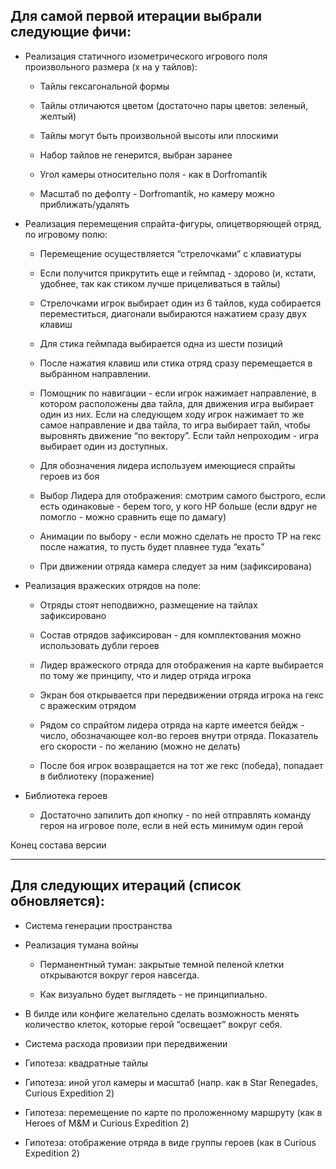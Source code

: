 ## Для самой первой итерации выбрали следующие фичи:

-   Реализация статичного изометрического игрового поля произвольного размера (x на у тайлов):
    

	-   Тайлы гексагональной формы
    
	-   Тайлы отличаются цветом (достаточно пары цветов: зеленый, желтый)
    
	-   Тайлы могут быть произвольной высоты или плоскими
    
	-   Набор тайлов не генерится, выбран заранее
    
	-   Угол камеры относительно поля - как в Dorfromantik
    
	-   Масштаб по дефолту - Dorfromantik, но камеру можно приближать/удалять
    

  
  

-   Реализация перемещения спрайта-фигуры, олицетворяющей отряд, по игровому полю:
    

	-   Перемещение осуществляется “стрелочками” с клавиатуры
    
	-   Если получится прикрутить еще и геймпад - здорово (и, кстати, удобнее, так как стиком лучше прицеливаться в тайлы)
    
	-   Стрелочками игрок выбирает один из 6 тайлов, куда собирается переместиться, диагонали выбираются нажатием сразу двух клавиш
    
	-   Для стика геймпада выбирается одна из шести позиций
    
	-   После нажатия клавиш или стика отряд сразу перемещается в выбранном направлении.
    
	-   Помощник по навигации - если игрок нажимает направление, в котором расположены два тайла, для движения игра выбирает один из них. Если на следующем ходу игрок нажимает то же самое направление и два тайла, то игра выбирает тайл, чтобы выровнять движение “по вектору”. Если тайл непроходим - игра выбирает один из доступных.
    
	-   Для обозначения лидера используем имеющиеся спрайты героев из боя
    
	-   Выбор Лидера для отображения: смотрим самого быстрого, если есть одинаковые - берем того, у кого HP больше (если вдруг не помогло - можно сравнить еще по дамагу)
    
	-   Анимации по выбору - если можно сделать не просто TP на гекс после нажатия, то пусть будет плавнее туда “ехать”
    
	-   При движении отряда камера следует за ним (зафиксирована)
    

  
  

-   Реализация вражеских отрядов на поле:
    

	-   Отряды стоят неподвижно, размещение на тайлах зафиксировано
    
	-   Состав отрядов зафиксирован - для комплектования можно использовать дубли героев
    
	-   Лидер вражеского отряда для отображения на карте выбирается по тому же принципу, что и лидер отряда игрока
    
	-   Экран боя открывается при передвижении отряда игрока на гекс с вражеским отрядом
    
	-   Рядом со спрайтом лидера отряда на карте имеется бейдж - число, обозначающее кол-во героев внутри отряда. Показатель его скорости - по желанию (можно не делать)
    
	-   После боя игрок возвращается на тот же гекс (победа), попадает в библиотеку (поражение)
    

  

-   Библиотека героев
    

	-   Достаточно запилить доп кнопку - по ней отправлять команду героя на игровое поле, если в ней есть минимум один герой
    

  

Конец состава версии

  
  
  
  

---

  

## Для следующих итераций (список обновляется):

  

-   Система генерации пространства
    
-   Реализация тумана войны 
    

	-   Перманентный туман: закрытые темной пеленой клетки открываются вокруг героя навсегда. 
    
	-   Как визуально будет выглядеть - не принципиально.
    
-   В билде или конфиге желательно сделать возможность менять количество клеток, которые герой “освещает” вокруг себя. 
    

-   Система расхода провизии при передвижении
    
-   Гипотеза: квадратные тайлы 
    
-   Гипотеза: иной угол камеры и масштаб (напр. как в Star Renegades, Curious Expedition 2)
    
-   Гипотеза: перемещение по карте по проложенному маршруту (как в Heroes of M&M и Curious Expedition 2)
    
-   Гипотеза: отображение отряда в виде группы героев (как в Curious Expedition 2)